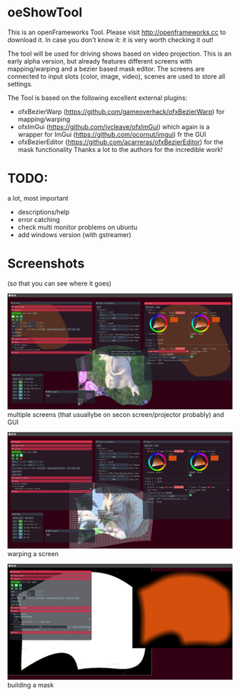 # oeShowTool

This is an openFrameworks Tool. 
Please visit http://openframeworks.cc to download it. In case you don't know it: it is very worth checking it out!
 

The tool will be used for driving shows based on video projection. 
This is an early alpha version, but already features different screens with mapping/warping and a bezier based mask editor.
The screens are connected to input slots (color, image, video), scenes are used to store all settings.

The Tool is based on the following excellent external plugins:
- ofxBezierWarp (https://github.com/gameoverhack/ofxBezierWarp) for mapping/warping
- ofxImGui (https://github.com/jvcleave/ofxImGui) which again is a wrapper for ImGui (https://github.com/ocornut/imgui) fr the GUI
- ofxBezierEditor (https://github.com/acarreras/ofxBezierEditor) for the mask functionality
Thanks a lot to the authors for the incredible work!


# TODO:

a lot, most important 
- descriptions/help
- error catching
- check multi monitor problems on ubuntu
- add windows version (with gstreamer)

# Screenshots
(so that you can see where it goes)

[![screenshot multiple_screens](https://raw.githubusercontent.com/dasoe/oeShowTool/master/bin/data/screenShots/oeShowTool_screen1.png)](https://raw.githubusercontent.com/dasoe/oeShowTool/master/bin/data/screenShots/oeShowTool_screen1.png)
multiple screens (that usuallybe on secon screen/projector probably) and GUI

[![screenshot warping_a_screen](https://raw.githubusercontent.com/dasoe/oeShowTool/master/bin/data/screenShots/oeShowTool_screen2.png)](https://raw.githubusercontent.com/dasoe/oeShowTool/master/bin/data/screenShots/oeShowTool_screen2.png)
warping a screen

[![screenshot building_a_mask](https://raw.githubusercontent.com/dasoe/oeShowTool/master/bin/data/screenShots/oeShowTool_screen3.png)](https://raw.githubusercontent.com/dasoe/oeShowTool/master/bin/data/screenShots/oeShowTool_screen3.png)
building a mask
